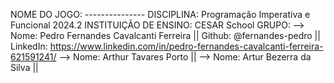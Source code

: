 NOME DO JOGO: ---------------
DISCIPLINA: Programação Imperativa e Funcional 2024.2
INSTITUIÇÃO DE ENSINO: CESAR School
GRUPO:
--> Nome: Pedro Fernandes Cavalcanti Ferreira || Github: @fernandes-pedro || LinkedIn: https://www.linkedin.com/in/pedro-fernandes-cavalcanti-ferreira-621591241/
--> Nome: Arthur Tavares Porto                ||
--> Nome: Artur Bezerra da Silva              || 